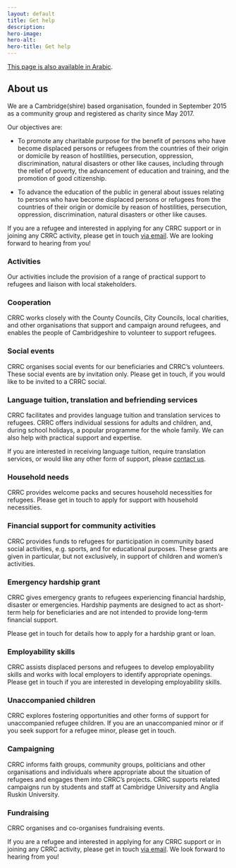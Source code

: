 ```yaml
---
layout: default
title: Get help
description:
hero-image:
hero-alt:
hero-title: Get help
---
```


[This page is also available in Arabic](/get-help-ar.html).

## About us

We are a Cambridge(shire) based organisation, founded in September 2015 as a community group and registered as charity since May 2017.

Our objectives are:

- To promote any charitable purpose for the benefit of persons who have become displaced persons or refugees from the countries of their origin or domicile by reason of hostilities, persecution, oppression, discrimination, natural disasters or other like causes, including through the relief of poverty, the advancement of education and training, and the promotion of good citizenship.

- To advance the education of the public in general about issues relating to persons who have become displaced persons or refugees from the countries of their origin or domicile by reason of hostilities, persecution, oppression, discrimination, natural disasters or other like causes.

If you are a refugee and interested in applying for any CRRC support or in joining any CRRC activity, please get in touch [via email](mailto:info@cambridgerefugees.org). We are looking forward to hearing from you!

### Activities

Our activities include the provision of a range of practical support to refugees and liaison with local stakeholders.

### Cooperation

CRRC works closely with the County Councils, City Councils, local charities, and other organisations that support and campaign around refugees, and enables the people of Cambridgeshire to volunteer to support refugees.

### Social events

CRRC organises social events for our beneficiaries and CRRC’s volunteers. These social events are by invitation only. Please get in touch, if you would like to be invited to a CRRC social.

### Language tuition, translation and befriending services
CRRC facilitates and provides language tuition and translation services to refugees.  CRRC offers individual sessions for adults and children, and, during school holidays, a popular programme for the whole family.  We can also help with practical support and expertise.

If you are interested in receiving language tuition, require translation services, or would like any other form of support, please [contact us](/contact.html).

### Household needs

CRRC provides welcome packs and secures household necessities for refugees. Please get in touch to apply for support with household necessities.

### Financial support for community activities

CRRC provides funds to refugees for participation in community based social activities, e.g. sports, and for educational purposes. These grants are given in particular, but not exclusively, in support of children and women’s activities.

### Emergency hardship grant

CRRC gives emergency grants to refugees experiencing financial hardship, disaster or emergencies. Hardship payments are designed to act as short-term help for beneficiaries and are not intended to provide long-term financial support.

Please get in touch for details how to apply for a hardship grant or loan.

### Employability skills

CRRC assists displaced persons and refugees to develop employability skills and works with local employers to identify appropriate openings. Please get in touch if you are interested in developing employability skills.

### Unaccompanied children

CRRC explores fostering opportunities and other forms of support for unaccompanied refugee children. If you are an unaccompanied minor or if you seek support for a refugee minor, please get in touch.

### Campaigning

CRRC informs faith groups, community groups, politicians and other organisations and individuals where appropriate about the situation of refugees and engages them into CRRC’s projects. CRRC supports related campaigns run by students and staff at Cambridge University and Anglia Ruskin University.

### Fundraising

CRRC organises and co-organises fundraising events.

If you are a refugee and interested in applying for any CRRC support or in joining any CRRC activity, please get in touch [via email](mailto:info@cambridgerefugees.org). We look forward to hearing from you!
